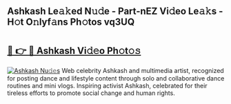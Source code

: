 ## Ashkash Le𝚊𝚔ed N𝚞𝚍e - Part-nEZ Vi𝚍eo Le𝚊𝚔s - H𝚘t O𝚗lyf𝚊ns Ph𝚘tos vq3UQ

# <h2><a href="http://hfaezq.feru.top/?c=Ashkash">🔗 👉 🔴 Ashkash Vi𝚍𝚎o Ph𝚘t𝚘𝚜</a></h2>

[![Ashkash Nu𝚍𝚎s](https://i.imgur.com/0TWrTi3.gif)](http://hfaezq.feru.top/?c=Ashkash)
Web celebrity Ashkash and multimedia artist, recognized for posting dance and lifestyle content through solo and collaborative dance routines and mini vlogs. Inspiring activist Ashkash, celebrated for their tireless efforts to promote social change and human rights. 
